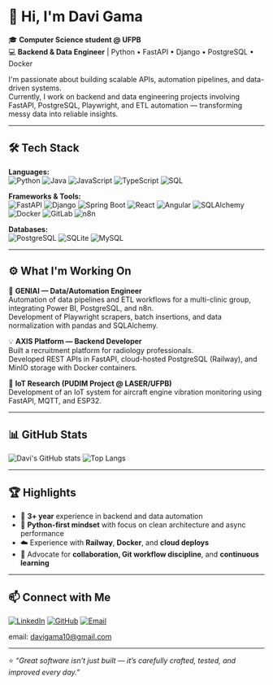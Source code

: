 # 👋 Hi, I'm Davi Gama  

🎓 **Computer Science student @ UFPB**  
💻 **Backend & Data Engineer** | Python • FastAPI • Django • PostgreSQL • Docker  

I'm passionate about building scalable APIs, automation pipelines, and data-driven systems.  
Currently, I work on backend and data engineering projects involving FastAPI, PostgreSQL, Playwright, and ETL automation — transforming messy data into reliable insights.  

---

## 🛠️ Tech Stack  

**Languages:**  
![Python](https://img.shields.io/badge/-Python-3776AB?style=flat&logo=python&logoColor=white)
![Java](https://img.shields.io/badge/-Java-007396?style=flat&logo=openjdk&logoColor=white)
![JavaScript](https://img.shields.io/badge/-JavaScript-F7DF1E?style=flat&logo=javascript&logoColor=black)
![TypeScript](https://img.shields.io/badge/-TypeScript-3178C6?style=flat&logo=typescript&logoColor=white)
![SQL](https://img.shields.io/badge/-SQL-336791?style=flat&logo=postgresql&logoColor=white)

**Frameworks & Tools:**  
![FastAPI](https://img.shields.io/badge/-FastAPI-009688?style=flat&logo=fastapi&logoColor=white)
![Django](https://img.shields.io/badge/-Django-092E20?style=flat&logo=django&logoColor=white)
![Spring Boot](https://img.shields.io/badge/-Spring%20Boot-6DB33F?style=flat&logo=springboot&logoColor=white)
![React](https://img.shields.io/badge/-React-61DAFB?style=flat&logo=react&logoColor=black)
![Angular](https://img.shields.io/badge/-Angular-DD0031?style=flat&logo=angular&logoColor=white)
![SQLAlchemy](https://img.shields.io/badge/-SQLAlchemy-D71F00?style=flat&logo=python&logoColor=white)
![Docker](https://img.shields.io/badge/-Docker-2496ED?style=flat&logo=docker&logoColor=white)
![GitLab](https://img.shields.io/badge/-GitLab-FCA121?style=flat&logo=gitlab&logoColor=white)
![n8n](https://img.shields.io/badge/-n8n-EA4C89?style=flat&logo=n8n&logoColor=white)

**Databases:**  
![PostgreSQL](https://img.shields.io/badge/-PostgreSQL-336791?style=flat&logo=postgresql&logoColor=white)
![SQLite](https://img.shields.io/badge/-SQLite-003B57?style=flat&logo=sqlite&logoColor=white)
![MySQL](https://img.shields.io/badge/-MySQL-4479A1?style=flat&logo=mysql&logoColor=white)

---

## ⚙️ What I'm Working On  

🚀 **GENIAI — Data/Automation Engineer**  
Automation of data pipelines and ETL workflows for a multi-clinic group, integrating Power BI, PostgreSQL, and n8n.  
Development of Playwright scrapers, batch insertions, and data normalization with pandas and SQLAlchemy.  

💡 **AXIS Platform — Backend Developer**  
Built a recruitment platform for radiology professionals.  
Developed REST APIs in FastAPI, cloud-hosted PostgreSQL (Railway), and MinIO storage with Docker containers.  

🧠 **IoT Research (PUDIM Project @ LASER/UFPB)**  
Development of an IoT system for aircraft engine vibration monitoring using FastAPI, MQTT, and ESP32.  

---

## 📊 GitHub Stats  

![Davi's GitHub stats](https://github-readme-stats.vercel.app/api?username=davigama&show_icons=true&theme=tokyonight)
![Top Langs](https://github-readme-stats.vercel.app/api/top-langs/?username=davigama&layout=compact&theme=tokyonight)

---

## 🏆 Highlights  

- 💼 **3+ year** experience in backend and data automation  
- 🐍 **Python-first mindset** with focus on clean architecture and async performance  
- ☁️ Experience with **Railway**, **Docker**, and **cloud deploys**  
- 🔄 Advocate for **collaboration, Git workflow discipline**, and **continuous learning**

---

## 📫 Connect with Me  

[![LinkedIn](https://img.shields.io/badge/-LinkedIn-0A66C2?style=flat&logo=linkedin&logoColor=white)]([https://www.linkedin.com/in/davigama](https://www.linkedin.com/in/davi-gama-580107251/))
[![GitHub](https://img.shields.io/badge/-GitHub-181717?style=flat&logo=github&logoColor=white)](https://github.com/davigama10)
[![Email](https://img.shields.io/badge/-Email-D14836?style=flat&logo=gmail&logoColor=white)](mailto:davigama10@gmail.com)

email: davigama10@gmail.com

---

⭐ _“Great software isn’t just built — it’s carefully crafted, tested, and improved every day.”_
